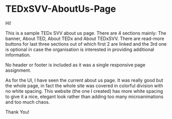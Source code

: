 # TEDxSVV-AboutUs-Page

Hi!

This is a sample TEDx SVV about us page. There are 4 sections mainly: The banner, About TED, About TEDx and About TEDxSVV.
There are read-more buttons for last three sections out of which first 2 are linked and the 3rd one is optional in case the organisation is interested in providing additional information.

No header or footer is included as it was a single responsive page assignment.

As for the UI, I have seen the current about us page. It was really good but the whole page, in fact the whole site was covered in colorful division with no white spacing.
This website (the one I created) has more white spacing to give it a nice, elegant look rather than adding too many microanimations and too much chaos.

Thank You!
